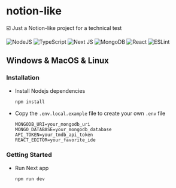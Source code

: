 # notion-like

☑️ Just a Notion-like project for a technical test

![NodeJS](https://img.shields.io/badge/node.js-6DA55F?style=for-the-badge&logo=node.js&logoColor=white)
![TypeScript](https://img.shields.io/badge/typescript-%23007ACC.svg?style=for-the-badge&logo=typescript&logoColor=white)
![Next JS](https://img.shields.io/badge/Next-black?style=for-the-badge&logo=next.js&logoColor=white)
![MongoDB](https://img.shields.io/badge/MongoDB-%234ea94b.svg?style=for-the-badge&logo=mongodb&logoColor=white)
![React](https://img.shields.io/badge/react-%2320232a.svg?style=for-the-badge&logo=react&logoColor=%2361DAFB)
![ESLint](https://img.shields.io/badge/ESLint-4B3263?style=for-the-badge&logo=eslint&logoColor=white)

[//]: # (![Jest]&#40;https://img.shields.io/badge/-jest-%23C21325?style=for-the-badge&logo=jest&logoColor=white&#41;)

[//]: # (TODO: Add markdown file for API specification)

## Windows & MacOS & Linux

### Installation

- Install Nodejs dependencies
  ```bash
  npm install
  ```

- Copy the `.env.local.example` file to create your own `.env` file
    ```dotenv
    MONGODB_URI=your_mongodb_uri
    MONGO_DATABASE=your_mongodb_database
    API_TOKEN=your_tmdb_api_token
    REACT_EDITOR=your_favorite_ide
    ```

### Getting Started

- Run Next app
  ```bash
  npm run dev
  ```

[//]: # (### Linter & Formatter)

[//]: # (- Run ESLint)

[//]: # (  ```bash)

[//]: # (  npm run eslint)

[//]: # (  ```)

[//]: # (- Check Prettier)

[//]: # (  ```bash)

[//]: # (  npm run prettier:c)

[//]: # (  ```)
